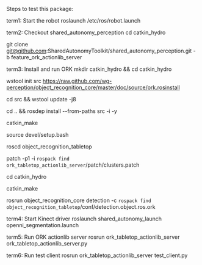 Steps to test this package:

term1: Start the robot
roslaunch /etc/ros/robot.launch

term2: Checkout shared_autonomy_perception
cd catkin_hydro

git clone git@github.com:SharedAutonomyToolkit/shared_autonomy_perception.git -b feature_ork_actionlib_server

term3: Install and run ORK
mkdir catkin_hydro && cd catkin_hydro

wstool init src https://raw.github.com/wg-perception/object_recognition_core/master/doc/source/ork.rosinstall

cd src && wstool update -j8

cd .. && rosdep install --from-paths src -i -y

catkin_make

source devel/setup.bash

roscd object_recognition_tabletop

patch -p1 -i `rospack find ork_tabletop_actionlib_server`/patch/clusters.patch

cd catkin_hydro

catkin_make

rosrun object_recognition_core detection -c `rospack find object_recognition_tabletop`/conf/detection.object.ros.ork

term4: Start Kinect driver
roslaunch shared_autonomy_launch openni_segmentation.launch

term5: Run ORK actionlib server
rosrun ork_tabletop_actionlib_server ork_tabletop_actionlib_server.py

term6: Run test client
rosrun ork_tabletop_actionlib_server test_client.py


